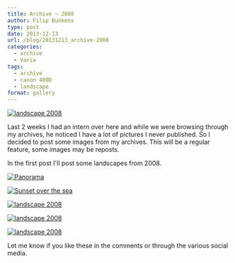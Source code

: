 ```yaml
---
title: Archive – 2008
author: Filip Bunkens
type: post
date: 2013-12-13
url: /blog/20131213_archive-2008
categories:
  - archive
  - Varia
tags:
  - archive
  - canon 400D
  - landscape
format: gallery
---
```

[![landscape 2008][1]](/images/blogposts/archive/2008/IMG_9422.jpg)

Last 2 weeks I had an intern over here and while we were browsing through my archives, he noticed I have a lot of pictures I never published. So I decided to post some images from my archives. This will be a regular feature, some images may be reposts.

In the first post I'll post some landscapes from 2008.

[![Panorama][2]](/images/blogposts/archive/2008/IMG_1793.jpg)

[![Sunset over the sea][3]](/images/blogposts/archive/2008/IMG_5299.jpg)

[![landscape 2008][4]](/images/blogposts/archive/2008/IMG_5302.jpg)

[![landscape 2008][5]](/images/blogposts/archive/2008/IMG_9210.jpg)

[![landscape 2008][6]](/images/blogposts/archive/2008/IMG_1765.jpg)

Let me know if you like these in the comments or through the various social media.

 [1]: /images/blogposts/archive/2008/IMG_9422.jpg
 [2]: /images/blogposts/archive/2008/IMG_1793.jpg
 [3]: /images/blogposts/archive/2008/IMG_5299.jpg
 [4]: /images/blogposts/archive/2008/IMG_5302.jpg
 [5]: /images/blogposts/archive/2008/IMG_9210.jpg
 [6]: /images/blogposts/archive/2008/IMG_1765.jpg